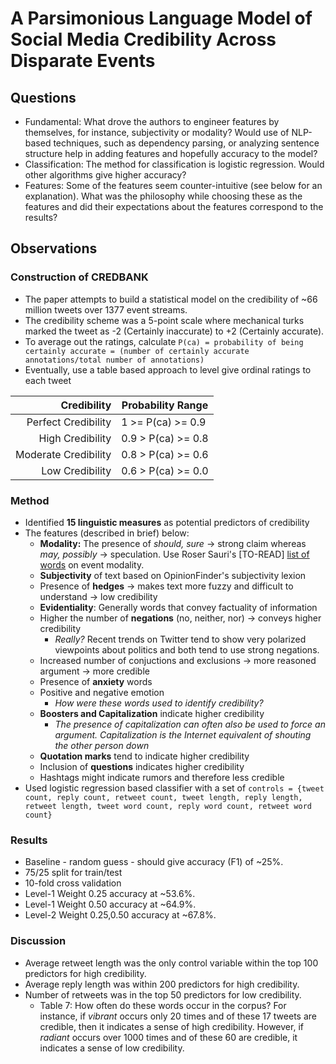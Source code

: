 # A Parsimonious Language Model of Social Media Credibility Across Disparate Events

## Questions

* Fundamental: What drove the authors to engineer features by themselves, for instance, subjectivity or modality? Would use of NLP-based techniques, such as dependency parsing, or analyzing sentence structure help in adding features and hopefully accuracy to the model?
* Classification: The method for classification is logistic regression. Would other algorithms give higher accuracy?
* Features: Some of the features seem counter-intuitive (see below for an explanation). What was the philosophy while choosing these as the features and did their expectations about the features correspond to the results?

## Observations

### Construction of CREDBANK

* The paper attempts to build a statistical model on the credibility of ~66 million tweets over 1377 event streams.
* The credibility scheme was a 5-point scale where mechanical turks marked the tweet as -2 (Certainly inaccurate) to +2 (Certainly accurate).
* To average out the ratings, calculate `P(ca) = probability of being certainly accurate = (number of certainly accurate annotations/total number of annotations)`
* Eventually, use a table based approach to level give ordinal ratings to each tweet

|          Credibility | Probability Range  |
|---------------------:|--------------------|
|  Perfect Credibility | 1 >= P(ca) >= 0.9  |
|     High Credibility | 0.9 > P(ca) >= 0.8 |
| Moderate Credibility | 0.8 > P(ca) >= 0.6 |
|      Low Credibility | 0.6 > P(ca) >= 0.0 |

### Method

* Identified **15 linguistic measures** as potential predictors of credibility
* The features (described in brief) below:
  * **Modality:** The presence of _should, sure_ &rightarrow; strong claim whereas _may, possibly_ &rightarrow; speculation. Use Roser Sauri's [TO-READ] [list of words](https://www.aaai.org/Papers/FLAIRS/2006/Flairs06-065.pdf) on event modality.
  * **Subjectivity** of text based on OpinionFinder's subjectivity lexion
  * Presence of **hedges** &rightarrow; makes text more fuzzy and difficult to understand &rightarrow; low credibility
  * **Evidentiality**: Generally words that convey factuality of information
  * Higher the number of **negations** (no, neither, nor) &rightarrow; conveys higher credibility
    * _Really?_ Recent trends on Twitter tend to show very polarized viewpoints about politics and both tend to use strong negations.
  * Increased number of conjuctions and exclusions &rightarrow; more reasoned argument &rightarrow; more credible
  * Presence of **anxiety** words
  * Positive and negative emotion
    * _How were these words used to identify credibility?_
  * **Boosters and Capitalization** indicate higher credibility
    * _The presence of capitalization can often also be used to force an argument. Capitalization is the Internet equivalent of shouting the other person down_
  * **Quotation marks** tend to indicate higher credibility
  * Inclusion of **questions** indicates higher credibility
  * Hashtags might indicate rumors and therefore less credible
* Used logistic regression based classifier with a set of `controls = {tweet count, reply count, retweet count, tweet length, reply length, retweet length, tweet word count, reply word count, retweet word count}`

### Results

* Baseline - random guess - should give accuracy (F1) of ~25%.
* 75/25 split for train/test
* 10-fold cross validation
* Level-1 Weight 0.25 accuracy at ~53.6%.
* Level-1 Weight 0.50 accuracy at ~64.9%.
* Level-2 Weight 0.25,0.50 accuracy at ~67.8%.

### Discussion

* Average retweet length was the only control variable within the top 100 predictors for high credibility.
* Average reply length was within 200 predictors for high credibility.
* Number of retweets was in the top 50 predictors for low credibility.
  * Table 7: How often do these words occur in the corpus? For instance, if _vibrant_ occurs only 20 times and of these 17 tweets are credible, then it indicates a sense of high credibility. However, if _radiant_ occurs over 1000 times and of these 60 are credible, it indicates a sense of low credibility.
